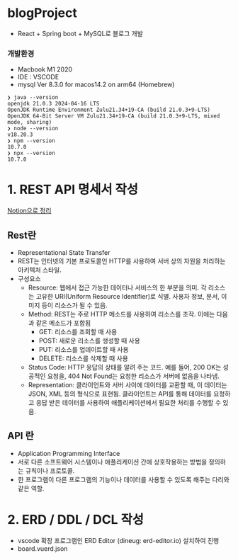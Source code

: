 # blogProject
- React + Spring boot + MySQL로 블로그 개발

### 개발환경
- Macbook M1 2020
- IDE : VSCODE
- mysql  Ver 8.3.0 for macos14.2 on arm64 (Homebrew)
```
❯ java --version
openjdk 21.0.3 2024-04-16 LTS
OpenJDK Runtime Environment Zulu21.34+19-CA (build 21.0.3+9-LTS)
OpenJDK 64-Bit Server VM Zulu21.34+19-CA (build 21.0.3+9-LTS, mixed mode, sharing)
❯ node --version
v18.20.3
❯ npm --version
10.7.0
❯ npx --version
10.7.0
```

# 1. REST API 명세서 작성
[Notion으로 정리](https://capable-slime-584.notion.site/Yongs-Board-REST-API-93305c1c5f464cb990305dc039314c98?pvs=4)

## Rest란
- Representational State Transfer
- REST는 인터넷의 기본 프로토콜인 HTTP를 사용하여 서버 상의 자원을 처리하는 아키텍처 스타일.
- 구성요소
  - Resource: 웹에서 접근 가능한 데이터나 서비스의 한 부분을 의미. 각 리소스는 고유한 URI(Uniform Resource Identifier)로 식별. 사용자 정보, 문서, 이미지 등이 리소스가 될 수 있음.
  - Method: REST는 주로 HTTP 메소드를 사용하여 리소스를 조작. 이에는 다음과 같은 메소드가 포함됨
    - GET: 리소스를 조회할 때 사용
    - POST: 새로운 리소스를 생성할 때 사용
    - PUT: 리소스를 업데이트할 때 사용
    - DELETE: 리소스를 삭제할 때 사용
  - Status Code: HTTP 응답의 상태를 알려 주는 코드. 예를 들어, 200 OK는 성공적인 요청을, 404 Not Found는 요청한 리소스가 서버에 없음을 나타냄.
  - Representation: 클라이언트와 서버 사이에 데이터를 교환할 때, 이 데이터는 JSON, XML 등의 형식으로 표현됨. 클라이언트는 API를 통해 데이터를 요청하고 응답 받은 데이터를 사용하여 애플리케이션에서 필요한 처리를 수행할 수 있음.

## API 란
- Application Programming Interface
- 서로 다른 소프트웨어 시스템이나 애플리케이션 간에 상호작용하는 방법을 정의하는 규칙이나 프로토콜.
- 한 프로그램이 다른 프로그램의 기능이나 데이터를 사용할 수 있도록 해주는 다리와 같은 역할.

# 2. ERD / DDL / DCL 작성
- vscode 확장 프로그램인 ERD Editor (dineug: erd-editor.io) 설치하여 진행
- board.vuerd.json
